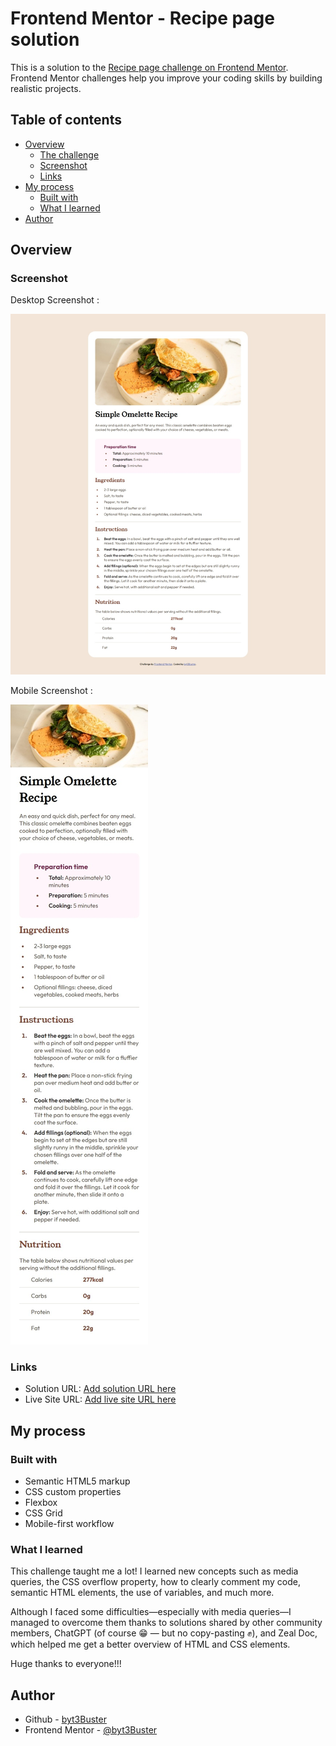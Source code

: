 # Frontend Mentor - Recipe page solution

This is a solution to the [Recipe page challenge on Frontend Mentor](https://www.frontendmentor.io/challenges/recipe-page-KiTsR8QQKm). Frontend Mentor challenges help you improve your coding skills by building realistic projects. 

## Table of contents

- [Overview](#overview)
  - [The challenge](#the-challenge)
  - [Screenshot](#screenshot)
  - [Links](#links)
- [My process](#my-process)
  - [Built with](#built-with)
  - [What I learned](#what-i-learned)
- [Author](#author)

## Overview

### Screenshot

Desktop Screenshot :

![](assets/images/desktop-screenshot.jpeg)

Mobile Screenshot :

![](assets/images/mobile-screenshot.jpeg)

### Links

- Solution URL: [Add solution URL here](https://your-solution-url.com)
- Live Site URL: [Add live site URL here](https://your-live-site-url.com)

## My process

### Built with

- Semantic HTML5 markup
- CSS custom properties
- Flexbox
- CSS Grid
- Mobile-first workflow

### What I learned

This challenge taught me a lot! I learned new concepts such as media queries, the CSS overflow property, how to clearly comment my code, semantic HTML elements, the use of variables, and much more.

Although I faced some difficulties—especially with media queries—I managed to overcome them thanks to solutions shared by other community members, ChatGPT (of course 😁 — but no copy-pasting ✊), and Zeal Doc, which helped me get a better overview of HTML and CSS elements.

Huge thanks to everyone!!!

## Author

- Github - [byt3Buster](https://www.github/byt3Buster.com)
- Frontend Mentor - [@byt3Buster](https://www.frontendmentor.io/profile/byt3Buster)